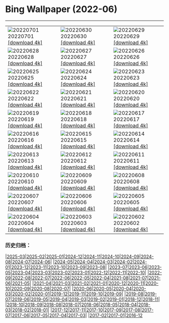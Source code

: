 # Bing Wallpaper (2022-06)
**************

<table><tr><td><img class="wallpaper" src="https://www.bing.com/th?id=OHR.AgueroVillage_ZH-CN1007741117_1920x1080.jpg" alt="20220701"> 20220701 <a href="https://www.bing.com/th?id=OHR.AgueroVillage_ZH-CN1007741117_UHD.jpg">[download 4k]</a></td><td><img class="wallpaper" src="https://www.bing.com/th?id=OHR.CoteSauvage_ZH-CN9967984163_1920x1080.jpg" alt="20220630"> 20220630 <a href="https://www.bing.com/th?id=OHR.CoteSauvage_ZH-CN9967984163_UHD.jpg">[download 4k]</a></td><td><img class="wallpaper" src="https://www.bing.com/th?id=OHR.PhangNgaBay_ZH-CN9408705933_1920x1080.jpg" alt="20220629"> 20220629 <a href="https://www.bing.com/th?id=OHR.PhangNgaBay_ZH-CN9408705933_UHD.jpg">[download 4k]</a></td></tr><tr><td><img class="wallpaper" src="https://www.bing.com/th?id=OHR.TafilaletOasis_ZH-CN9143950935_1920x1080.jpg" alt="20220628"> 20220628 <a href="https://www.bing.com/th?id=OHR.TafilaletOasis_ZH-CN9143950935_UHD.jpg">[download 4k]</a></td><td><img class="wallpaper" src="https://www.bing.com/th?id=OHR.ValensoleLavender_ZH-CN8778885260_1920x1080.jpg" alt="20220627"> 20220627 <a href="https://www.bing.com/th?id=OHR.ValensoleLavender_ZH-CN8778885260_UHD.jpg">[download 4k]</a></td><td><img class="wallpaper" src="https://www.bing.com/th?id=OHR.KoalaSleeping_ZH-CN8369657308_1920x1080.jpg" alt="20220626"> 20220626 <a href="https://www.bing.com/th?id=OHR.KoalaSleeping_ZH-CN8369657308_UHD.jpg">[download 4k]</a></td></tr><tr><td><img class="wallpaper" src="https://www.bing.com/th?id=OHR.BBMomCub_ZH-CN7715738841_1920x1080.jpg" alt="20220625"> 20220625 <a href="https://www.bing.com/th?id=OHR.BBMomCub_ZH-CN7715738841_UHD.jpg">[download 4k]</a></td><td><img class="wallpaper" src="https://www.bing.com/th?id=OHR.CenoteDiver_ZH-CN7334440742_1920x1080.jpg" alt="20220624"> 20220624 <a href="https://www.bing.com/th?id=OHR.CenoteDiver_ZH-CN7334440742_UHD.jpg">[download 4k]</a></td><td><img class="wallpaper" src="https://www.bing.com/th?id=OHR.MostarBridge_ZH-CN5920156936_1920x1080.jpg" alt="20220623"> 20220623 <a href="https://www.bing.com/th?id=OHR.MostarBridge_ZH-CN5920156936_UHD.jpg">[download 4k]</a></td></tr><tr><td><img class="wallpaper" src="https://www.bing.com/th?id=OHR.AmazonianEcuador_ZH-CN9873999948_1920x1080.jpg" alt="20220622"> 20220622 <a href="https://www.bing.com/th?id=OHR.AmazonianEcuador_ZH-CN9873999948_UHD.jpg">[download 4k]</a></td><td><img class="wallpaper" src="https://www.bing.com/th?id=OHR.GlastonburySolstice_ZH-CN9694169797_1920x1080.jpg" alt="20220621"> 20220621 <a href="https://www.bing.com/th?id=OHR.GlastonburySolstice_ZH-CN9694169797_UHD.jpg">[download 4k]</a></td><td><img class="wallpaper" src="https://www.bing.com/th?id=OHR.SwallowtailFlower_ZH-CN5950463168_1920x1080.jpg" alt="20220620"> 20220620 <a href="https://www.bing.com/th?id=OHR.SwallowtailFlower_ZH-CN5950463168_UHD.jpg">[download 4k]</a></td></tr><tr><td><img class="wallpaper" src="https://www.bing.com/th?id=OHR.Cassowary_ZH-CN9903525394_1920x1080.jpg" alt="20220619"> 20220619 <a href="https://www.bing.com/th?id=OHR.Cassowary_ZH-CN9903525394_UHD.jpg">[download 4k]</a></td><td><img class="wallpaper" src="https://www.bing.com/th?id=OHR.CelebratingSurfing_ZH-CN9747833506_1920x1080.jpg" alt="20220618"> 20220618 <a href="https://www.bing.com/th?id=OHR.CelebratingSurfing_ZH-CN9747833506_UHD.jpg">[download 4k]</a></td><td><img class="wallpaper" src="https://www.bing.com/th?id=OHR.Balsamroot_ZH-CN9456182640_1920x1080.jpg" alt="20220617"> 20220617 <a href="https://www.bing.com/th?id=OHR.Balsamroot_ZH-CN9456182640_UHD.jpg">[download 4k]</a></td></tr><tr><td><img class="wallpaper" src="https://www.bing.com/th?id=OHR.SeonamTemple_ZH-CN3460236076_1920x1080.jpg" alt="20220616"> 20220616 <a href="https://www.bing.com/th?id=OHR.SeonamTemple_ZH-CN3460236076_UHD.jpg">[download 4k]</a></td><td><img class="wallpaper" src="https://www.bing.com/th?id=OHR.ClingmansDome_ZH-CN0900594339_1920x1080.jpg" alt="20220615"> 20220615 <a href="https://www.bing.com/th?id=OHR.ClingmansDome_ZH-CN0900594339_UHD.jpg">[download 4k]</a></td><td><img class="wallpaper" src="https://www.bing.com/th?id=OHR.MuseumMile_ZH-CN0641581371_1920x1080.jpg" alt="20220614"> 20220614 <a href="https://www.bing.com/th?id=OHR.MuseumMile_ZH-CN0641581371_UHD.jpg">[download 4k]</a></td></tr><tr><td><img class="wallpaper" src="https://www.bing.com/th?id=OHR.OkavangoElephant_ZH-CN0058670579_1920x1080.jpg" alt="20220613"> 20220613 <a href="https://www.bing.com/th?id=OHR.OkavangoElephant_ZH-CN0058670579_UHD.jpg">[download 4k]</a></td><td><img class="wallpaper" src="https://www.bing.com/th?id=OHR.SierraPonce_ZH-CN9720358958_1920x1080.jpg" alt="20220612"> 20220612 <a href="https://www.bing.com/th?id=OHR.SierraPonce_ZH-CN9720358958_UHD.jpg">[download 4k]</a></td><td><img class="wallpaper" src="https://www.bing.com/th?id=OHR.MisoolIsland_ZH-CN9038691748_1920x1080.jpg" alt="20220611"> 20220611 <a href="https://www.bing.com/th?id=OHR.MisoolIsland_ZH-CN9038691748_UHD.jpg">[download 4k]</a></td></tr><tr><td><img class="wallpaper" src="https://www.bing.com/th?id=OHR.SpottedDeers_ZH-CN8790816034_1920x1080.jpg" alt="20220610"> 20220610 <a href="https://www.bing.com/th?id=OHR.SpottedDeers_ZH-CN8790816034_UHD.jpg">[download 4k]</a></td><td><img class="wallpaper" src="https://www.bing.com/th?id=OHR.SweetheartAbbey_ZH-CN8325969067_1920x1080.jpg" alt="20220609"> 20220609 <a href="https://www.bing.com/th?id=OHR.SweetheartAbbey_ZH-CN8325969067_UHD.jpg">[download 4k]</a></td><td><img class="wallpaper" src="https://www.bing.com/th?id=OHR.CommonDolphin_ZH-CN3524729916_1920x1080.jpg" alt="20220608"> 20220608 <a href="https://www.bing.com/th?id=OHR.CommonDolphin_ZH-CN3524729916_UHD.jpg">[download 4k]</a></td></tr><tr><td><img class="wallpaper" src="https://www.bing.com/th?id=OHR.HaagaRhododendron_ZH-CN3375001658_1920x1080.jpg" alt="20220607"> 20220607 <a href="https://www.bing.com/th?id=OHR.HaagaRhododendron_ZH-CN3375001658_UHD.jpg">[download 4k]</a></td><td><img class="wallpaper" src="https://www.bing.com/th?id=OHR.IndigoBunting_ZH-CN3172415219_1920x1080.jpg" alt="20220606"> 20220606 <a href="https://www.bing.com/th?id=OHR.IndigoBunting_ZH-CN3172415219_UHD.jpg">[download 4k]</a></td><td><img class="wallpaper" src="https://www.bing.com/th?id=OHR.RapadalenSNP_ZH-CN3018224759_1920x1080.jpg" alt="20220605"> 20220605 <a href="https://www.bing.com/th?id=OHR.RapadalenSNP_ZH-CN3018224759_UHD.jpg">[download 4k]</a></td></tr><tr><td><img class="wallpaper" src="https://www.bing.com/th?id=OHR.BannerPeak_ZH-CN2693006060_1920x1080.jpg" alt="20220604"> 20220604 <a href="https://www.bing.com/th?id=OHR.BannerPeak_ZH-CN2693006060_UHD.jpg">[download 4k]</a></td><td><img class="wallpaper" src="https://www.bing.com/th?id=OHR.DragonBoat2022_ZH-CN2392684688_1920x1080.jpg" alt="20220603"> 20220603 <a href="https://www.bing.com/th?id=OHR.DragonBoat2022_ZH-CN2392684688_UHD.jpg">[download 4k]</a></td><td><img class="wallpaper" src="https://www.bing.com/th?id=OHR.LechfallFuessen_ZH-CN3887501600_1920x1080.jpg" alt="20220602"> 20220602 <a href="https://www.bing.com/th?id=OHR.LechfallFuessen_ZH-CN3887501600_UHD.jpg">[download 4k]</a></td></tr></table>

### 历史归档：

|[2025-03](/../2025-03/2025-03.md)|[2025-02](/../2025-02/2025-02.md)|[2025-01](/../2025-01/2025-01.md)|[2024-12](/../2024-12/2024-12.md)|[2024-11](/../2024-11/2024-11.md)|[2024-10](/../2024-10/2024-10.md)|[2024-09](/../2024-09/2024-09.md)|[2024-08](/../2024-08/2024-08.md)|[2024-07](/../2024-07/2024-07.md)|[2024-06](/../2024-06/2024-06.md)|
|[2024-05](/../2024-05/2024-05.md)|[2024-04](/../2024-04/2024-04.md)|[2024-03](/../2024-03/2024-03.md)|[2024-02](/../2024-02/2024-02.md)|[2024-01](/../2024-01/2024-01.md)|[2023-12](/../2023-12/2023-12.md)|[2023-11](/../2023-11/2023-11.md)|[2023-10](/../2023-10/2023-10.md)|[2023-09](/../2023-09/2023-09.md)|[2023-08](/../2023-08/2023-08.md)|
|[2023-07](/../2023-07/2023-07.md)|[2023-06](/../2023-06/2023-06.md)|[2023-05](/../2023-05/2023-05.md)|[2023-04](/../2023-04/2023-04.md)|[2023-03](/../2023-03/2023-03.md)|[2023-02](/../2023-02/2023-02.md)|[2023-01](/../2023-01/2023-01.md)|[2022-12](/../2022-12/2022-12.md)|[2022-11](/../2022-11/2022-11.md)|[2022-10](/../2022-10/2022-10.md)|
|[2022-09](/../2022-09/2022-09.md)|[2022-08](/../2022-08/2022-08.md)|[2022-07](/../2022-07/2022-07.md)|[2022-06](/2022-06.md)|[2022-05](/../2022-05/2022-05.md)|[2022-04](/../2022-04/2022-04.md)|[2021-08](/../2021-08/2021-08.md)|[2021-07](/../2021-07/2021-07.md)|[2021-06](/../2021-06/2021-06.md)|[2021-05](/../2021-05/2021-05.md)|
|[2021-04](/../2021-04/2021-04.md)|[2021-03](/../2021-03/2021-03.md)|[2021-02](/../2021-02/2021-02.md)|[2021-01](/../2021-01/2021-01.md)|[2020-12](/../2020-12/2020-12.md)|[2020-11](/../2020-11/2020-11.md)|[2020-10](/../2020-10/2020-10.md)|[2020-09](/../2020-09/2020-09.md)|[2020-08](/../2020-08/2020-08.md)|[2020-07](/../2020-07/2020-07.md)|
|[2020-06](/../2020-06/2020-06.md)|[2020-05](/../2020-05/2020-05.md)|[2020-04](/../2020-04/2020-04.md)|[2020-03](/../2020-03/2020-03.md)|[2020-02](/../2020-02/2020-02.md)|[2020-01](/../2020-01/2020-01.md)|[2019-12](/../2019-12/2019-12.md)|[2019-11](/../2019-11/2019-11.md)|[2019-10](/../2019-10/2019-10.md)|[2019-09](/../2019-09/2019-09.md)|
|[2019-08](/../2019-08/2019-08.md)|[2019-07](/../2019-07/2019-07.md)|[2019-06](/../2019-06/2019-06.md)|[2019-05](/../2019-05/2019-05.md)|[2019-04](/../2019-04/2019-04.md)|[2019-03](/../2019-03/2019-03.md)|[2019-02](/../2019-02/2019-02.md)|[2019-01](/../2019-01/2019-01.md)|[2018-12](/../2018-12/2018-12.md)|[2018-11](/../2018-11/2018-11.md)|
|[2018-10](/../2018-10/2018-10.md)|[2018-09](/../2018-09/2018-09.md)|[2018-08](/../2018-08/2018-08.md)|[2018-07](/../2018-07/2018-07.md)|[2018-06](/../2018-06/2018-06.md)|[2018-05](/../2018-05/2018-05.md)|[2018-04](/../2018-04/2018-04.md)|[2018-03](/../2018-03/2018-03.md)|[2018-02](/../2018-02/2018-02.md)|[2018-01](/../2018-01/2018-01.md)|
|[2017-12](/../2017-12/2017-12.md)|[2017-11](/../2017-11/2017-11.md)|[2017-10](/../2017-10/2017-10.md)|[2017-09](/../2017-09/2017-09.md)|[2017-08](/../2017-08/2017-08.md)|[2017-07](/../2017-07/2017-07.md)|[2017-06](/../2017-06/2017-06.md)|[2017-05](/../2017-05/2017-05.md)|[2017-04](/../2017-04/2017-04.md)|[2017-03](/../2017-03/2017-03.md)|
|[2017-02](/../2017-02/2017-02.md)|[2017-01](/../2017-01/2017-01.md)|[2016-12](/../2016-12/2016-12.md)